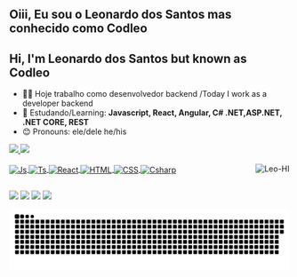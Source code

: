## Oiii, Eu sou o Leonardo dos Santos mas conhecido como **Codleo**
## Hi, I'm Leonardo dos Santos but known as Codleo
- 👨‍💻 Hoje trabalho como desenvolvedor backend /Today I work as a developer backend 
- 🌱 Estudando/Learning: **Javascript, React, Angular, C# .NET,ASP.NET, .NET CORE, REST**
- 😊 Pronouns: ele/dele  he/his

<div>
  <a href="https://github.com/Codleo">
  <img height="180em" src="https://github-readme-stats.vercel.app/api?username=codleo&show_icons=true&theme=midnight-purple&include_all_commits=true&count_private=true"/>
  <img height="180em" src="https://github-readme-stats.vercel.app/api/top-langs/?username=codleo&layout=compact&langs_count=7&theme=midnight-purple"/>
</div>

<div style="display: inline_block"><br>

<img align="center" alt="Js" src="https://img.shields.io/badge/JavaScript-323330?style=for-the-badge&logo=javascript&logoColor=F7DF1E">
  <img align="center" alt="Ts" src="https://img.shields.io/badge/TypeScript-007ACC?style=for-the-badge&logo=typescript&logoColor=white">
  <img align="center" alt="React" src="https://img.shields.io/badge/React-20232A?style=for-the-badge&logo=react&logoColor=61DAFB">
  <img align="center" alt="HTML" src="https://img.shields.io/badge/HTML5-E34F26?style=for-the-badge&logo=html5&logoColor=white">
  <img align="center" alt="CSS" src="https://img.shields.io/badge/CSS-239120?&style=for-the-badge&logo=css3&logoColor=white">
  <img align="center" alt="Csharp" src="https://img.shields.io/badge/C%23-239120?style=for-the-badge&logo=c-sharp&logoColor=white"> 
<img align="right" alt="Leo-HI"  src="https://cdn.discordapp.com/attachments/693911528482668647/872517465542885416/leo-hi.gif">
</div>

##

<div> 
 <a href="https://www.youtube.com/channel/UCGn5el7fKqeId2oC9Ruqj8Q" target="_blank"><img src="https://img.shields.io/badge/YouTube-FF0000?style=for-the-badge&logo=youtube&logoColor=white" target="_blank"></a>
 <a href="https://www.instagram.com/ocodleo/" target="_blank"><img src="https://img.shields.io/badge/-Instagram-%23E4405F?style=for-the-badge&logo=instagram&logoColor=white" target="_blank"></a>
 <a href ="mailto:leo.santos2001@hotmail.com"><img src="https://img.shields.io/badge/Microsoft_Outlook-0078D4?style=for-the-badge&logo=microsoft-outlook&logoColor=white" target="_blank"></a>
 <a href="https://www.linkedin.com/in/leonardosgsilva/" target="_blank"><img src="https://img.shields.io/badge/-LinkedIn-%230077B5?style=for-the-badge&logo=linkedin&logoColor=white" target="_blank"></a> 
 
  ![Snake animation](https://github.com/Codleo/Codleo/blob/output/github-contribution-grid-snake.svg)
</div>
